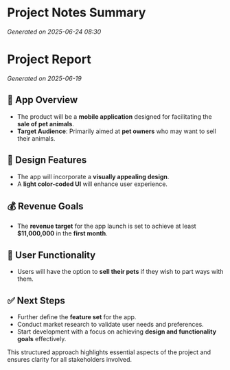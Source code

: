 # Project Notes Summary

*Generated on 2025-06-24 08:30*

# Project Report

*Generated on 2025-06-19*

## 🌟 **App Overview**
- The product will be a **mobile application** designed for facilitating the **sale of pet animals**.
- **Target Audience**: Primarily aimed at **pet owners** who may want to sell their animals.

## 🎨 **Design Features**
- The app will incorporate a **visually appealing design**.
- A **light color-coded UI** will enhance user experience.

## 💰 **Revenue Goals**
- The **revenue target** for the app launch is set to achieve at least **$11,000,000** in the **first month**.

## 🐾 **User Functionality**
- Users will have the option to **sell their pets** if they wish to part ways with them.

## ✅ **Next Steps**
- Further define the **feature set** for the app.
- Conduct market research to validate user needs and preferences.
- Start development with a focus on achieving **design and functionality goals** effectively.  

This structured approach highlights essential aspects of the project and ensures clarity for all stakeholders involved.